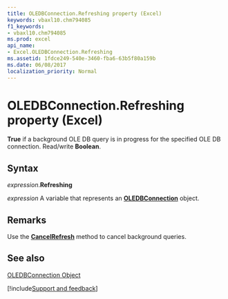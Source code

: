 ```yaml
---
title: OLEDBConnection.Refreshing property (Excel)
keywords: vbaxl10.chm794085
f1_keywords:
- vbaxl10.chm794085
ms.prod: excel
api_name:
- Excel.OLEDBConnection.Refreshing
ms.assetid: 1fdce249-540e-3460-fba6-63b5f80a159b
ms.date: 06/08/2017
localization_priority: Normal
---
```



# OLEDBConnection.Refreshing property (Excel)

 **True** if a background OLE DB query is in progress for the specified OLE DB connection. Read/write **Boolean**.


## Syntax

_expression_.**Refreshing**

_expression_ A variable that represents an **[OLEDBConnection](Excel.OLEDBConnection.md)** object.


## Remarks

Use the  **[CancelRefresh](Excel.OLEDBConnection.CancelRefresh.md)** method to cancel background queries.


## See also


[OLEDBConnection Object](Excel.OLEDBConnection.md)

[!include[Support and feedback](~/includes/feedback-boilerplate.md)]